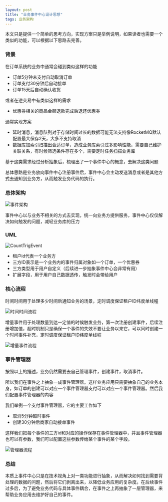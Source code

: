 ```yaml
---
layout: post
title: "业务事件中心设计思想"
tags: 业务架构 
---
```


本文只是提供一个简单的思考方向，实现方案只是举例说明，如果读者也需要一个类似的功能，可以根据以下思路去完善。

### 背景

在订单系统的业务中通常会碰到类似这样的功能

+ 订单5分钟未支付自动取消订单
+ 订单支付30分钟后自动接单
+ 订单15天后自动确认收货

或者在逆交易中有类似这样的需求

+ 优惠券相关的商品金额退款完成后退还优惠券

通常实现方案

+ 延时消息，消息队列对于存储时间过长的数据可能无法支持像RocketMQ默认配置最大保存2天，大多不支持取消
+ 数据库加索引扫描出合适订单，造成业务库索引过多影响性能，需要自己维护关联关系，有时候筛选条件存在多个，需要定时任务扫描业务库

基于这类需求经过分析抽象后，梳理出了一个事件中心的概念，去解决这类问题

总体思路是业务放向事件中心注册事件后，事件中心会主动发送消息或者是其他方式去通知到业务方，从而触发业务代码的执行。

### 总体架构

![事件架构](../img/事件架构.png)

事件中心以与业务不相关的方式去实现，统一向业务方提供服务，事件中心仅仅解决如何触发的问题，减轻业务库的压力

### UML

![CountTrigEvent](../img/CountTrigEvent.png)

+ 租户id代表一个业务方
+ 三方ID表示是一个业务内的事件归属对象如一个订单，一个优惠券
+ 三方类型用于用户自定义（后续进一步抽象事件中心会非常有用）
+ 扩展字段，用于用户自己数据透传，触发时会带给用户

### 核心流程

时间时间用于处理多少时间后通知业务的场景，定时调度保证租户ID纬度单线程

![时间时间流程](../img/时间时间流程.png)

增量事件用于处理数量到达一定值的时候触发业务，第一次注册创建事件，后续注册增加值，超时机制只是确保一个事件的失效不要让业务以来它，可以同时创建一个时间事件补充，定时调度保证租户ID纬度单线程

![增量事件流程](../img/增量事件流程.png)

### 事件管理器

按照以上的描述，业务仍然需要去自己管理事件，创建事件，取消事件。

所以我们在事件之上抽象一成事件管理器。这样业务应用只需要抽象自己的业务本身，如订单的创建可以对应一个事件管理器支付可以对应一个事件管理器。然后我们配置事件管理器的内容

我们举例一个支付事件管理器，它的主要工作如下

+ 取消5分钟超时事件
+ 创建30分钟后商家自动接单事件

这样我们把每个事件的三方id和对应的操作保存在事件管理器中，并且事件管理器也可以有参数，我们可以配置这些参数传给某个事件的某个字段。

![管理器流程](../img/管理器流程.png)

### 总结

本质上事件中心只是在技术视角上对一类功能进行抽象，从而解决如何找到需要背处理的数据的问题，然后将它们剥离出来，以降低业务应用的复杂度。在后续事件过多后，为了避免业务代码与具体事件耦合，在事件之上再抽象了一层管理器，来帮助业务应用去维护好自己的事件。